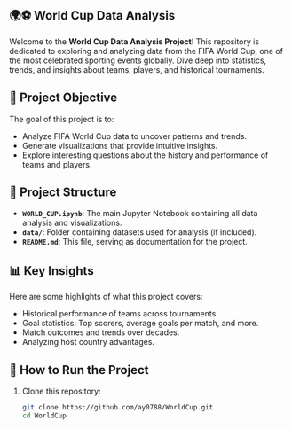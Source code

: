 
## 🌍⚽ World Cup Data Analysis

Welcome to the **World Cup Data Analysis Project**! This repository is dedicated to exploring and analyzing data from the FIFA World Cup, one of the most celebrated sporting events globally. Dive deep into statistics, trends, and insights about teams, players, and historical tournaments.

## 🎯 Project Objective

The goal of this project is to:

- Analyze FIFA World Cup data to uncover patterns and trends.
- Generate visualizations that provide intuitive insights.
- Explore interesting questions about the history and performance of teams and players.

## 📂 Project Structure

- **`WORLD_CUP.ipynb`**: The main Jupyter Notebook containing all data analysis and visualizations.
- **`data/`**: Folder containing datasets used for analysis (if included).
- **`README.md`**: This file, serving as documentation for the project.

## 📊 Key Insights

Here are some highlights of what this project covers:

- Historical performance of teams across tournaments.
- Goal statistics: Top scorers, average goals per match, and more.
- Match outcomes and trends over decades.
- Analyzing host country advantages.

## 🚀 How to Run the Project

1. Clone this repository:
   ```bash
   git clone https://github.com/ay0788/WorldCup.git
   cd WorldCup
